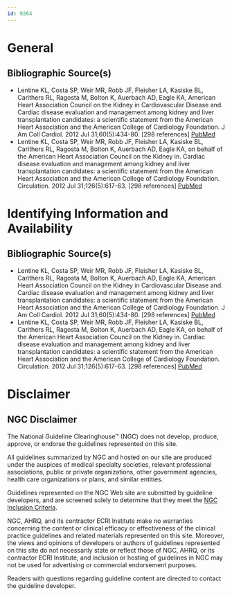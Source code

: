 ```yaml
---
id: 9264
---
```


# General

## Bibliographic Source(s)

- Lentine KL, Costa SP, Weir MR, Robb JF, Fleisher LA, Kasiske BL, Carithers RL, Ragosta M, Bolton K, Auerbach AD, Eagle KA, American Heart Association Council on the Kidney in Cardiovascular Disease and. Cardiac disease evaluation and management among kidney and liver transplantation candidates: a scientific statement from the American Heart Association and the American College of Cardiology Foundation. J Am Coll Cardiol. 2012 Jul 31;60(5):434-80. [298 references] [ PubMed ](http://www.ncbi.nlm.nih.gov/entrez/query.fcgi?cmd=Retrieve&db=pubmed&dopt=Abstract&list_uids=22763103)
- Lentine KL, Costa SP, Weir MR, Robb JF, Fleisher LA, Kasiske BL, Carithers RL, Ragosta M, Bolton K, Auerbach AD, Eagle KA, on behalf of the American Heart Association Council on the Kidney in. Cardiac disease evaluation and management among kidney and liver transplantation candidates: a scientific statement from the American Heart Association and the American College of Cardiology Foundation. Circulation. 2012 Jul 31;126(5):617-63. [298 references] [ PubMed ](http://www.ncbi.nlm.nih.gov/entrez/query.fcgi?cmd=Retrieve&db=pubmed&dopt=Abstract&list_uids=22753303)

# Identifying Information and Availability

## Bibliographic Source(s)

- Lentine KL, Costa SP, Weir MR, Robb JF, Fleisher LA, Kasiske BL, Carithers RL, Ragosta M, Bolton K, Auerbach AD, Eagle KA, American Heart Association Council on the Kidney in Cardiovascular Disease and. Cardiac disease evaluation and management among kidney and liver transplantation candidates: a scientific statement from the American Heart Association and the American College of Cardiology Foundation. J Am Coll Cardiol. 2012 Jul 31;60(5):434-80. [298 references] [ PubMed ](http://www.ncbi.nlm.nih.gov/entrez/query.fcgi?cmd=Retrieve&db=pubmed&dopt=Abstract&list_uids=22763103)
- Lentine KL, Costa SP, Weir MR, Robb JF, Fleisher LA, Kasiske BL, Carithers RL, Ragosta M, Bolton K, Auerbach AD, Eagle KA, on behalf of the American Heart Association Council on the Kidney in. Cardiac disease evaluation and management among kidney and liver transplantation candidates: a scientific statement from the American Heart Association and the American College of Cardiology Foundation. Circulation. 2012 Jul 31;126(5):617-63. [298 references] [ PubMed ](http://www.ncbi.nlm.nih.gov/entrez/query.fcgi?cmd=Retrieve&db=pubmed&dopt=Abstract&list_uids=22753303)

# Disclaimer

## NGC Disclaimer

The National Guideline Clearinghouse™ (NGC) does not develop, produce, approve, or endorse the guidelines represented on this site.

All guidelines summarized by NGC and hosted on our site are produced under the auspices of medical specialty societies, relevant professional associations, public or private organizations, other government agencies, health care organizations or plans, and similar entities.

Guidelines represented on the NGC Web site are submitted by guideline developers, and are screened solely to determine that they meet the [NGC Inclusion Criteria](/help-and-about/summaries/inclusion-criteria).

NGC, AHRQ, and its contractor ECRI Institute make no warranties concerning the content or clinical efficacy or effectiveness of the clinical practice guidelines and related materials represented on this site. Moreover, the views and opinions of developers or authors of guidelines represented on this site do not necessarily state or reflect those of NGC, AHRQ, or its contractor ECRI Institute, and inclusion or hosting of guidelines in NGC may not be used for advertising or commercial endorsement purposes.

Readers with questions regarding guideline content are directed to contact the guideline developer.


